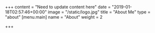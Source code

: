 +++
content = "Need to update content here"
date = "2019-01-18T02:57:46+00:00"
image = "/static/logo.jpg"
title = "About Me"
type = "about"
[menu.main]
name = "About"
weight = 2

+++
